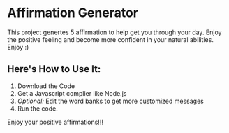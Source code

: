 # Affirmation Generator


This project genertes 5 affirmation to help get you through your day. Enjoy the positive feeling and become more confident in your natural abilities. Enjoy :)

## Here's How to Use It:

1. Download the Code
2. Get a Javascript complier like Node.js
3. *Optional:* Edit the word banks to get more customized messages
4. Run the code.

Enjoy your positive affirmations!!!